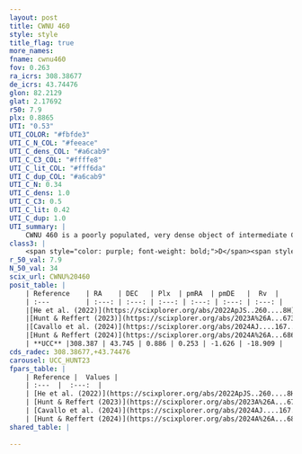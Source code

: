 ```yaml
---
layout: post
title: CWNU 460
style: style
title_flag: true
more_names: 
fname: cwnu460
fov: 0.263
ra_icrs: 308.38677
de_icrs: 43.74476
glon: 82.2129
glat: 2.17692
r50: 7.9
plx: 0.8865
UTI: "0.53"
UTI_COLOR: "#fbfde3"
UTI_C_N_COL: "#feeace"
UTI_C_dens_COL: "#a6cab9"
UTI_C_C3_COL: "#ffffe8"
UTI_C_lit_COL: "#fff6da"
UTI_C_dup_COL: "#a6cab9"
UTI_C_N: 0.34
UTI_C_dens: 1.0
UTI_C_C3: 0.5
UTI_C_lit: 0.42
UTI_C_dup: 1.0
UTI_summary: |
    CWNU 460 is a poorly populated, very dense object of intermediate C3 quality. It was recently reported in the literature.
class3: |
    <span style="color: purple; font-weight: bold;">D</span><span style="color: green; font-weight: bold;">A</span>
r_50_val: 7.9
N_50_val: 34
scix_url: CWNU%20460
posit_table: |
    | Reference    | RA    | DEC   | Plx  | pmRA  | pmDE   |  Rv  |
    | :---         | :---: | :---: | :---: | :---: | :---: | :---: |
    |[He et al. (2022)](https://scixplorer.org/abs/2022ApJS..260....8H) | 308.397 | 43.75 | 0.88 | 0.28 | -1.61 | -53.1 |
    |[Hunt & Reffert (2023)](https://scixplorer.org/abs/2023A%26A...673A.114H) | 308.409 | 43.745 | 0.852 | 0.292 | -1.637 | -20.769 |
    |[Cavallo et al. (2024)](https://scixplorer.org/abs/2024AJ....167...12C) | 308.393 | 43.73 | 0.87 | -- | -- | -- |
    |[Hunt & Reffert (2024)](https://scixplorer.org/abs/2024A%26A...686A..42H) | 308.409 | 43.745 | 0.852 | 0.292 | -1.637 | -20.769 |
    | **UCC** |308.387 | 43.745 | 0.886 | 0.253 | -1.626 | -18.909 | 
cds_radec: 308.38677,+43.74476
carousel: UCC_HUNT23
fpars_table: |
    | Reference |  Values |
    | :---  |  :---:  |
    | [He et al. (2022)](https://scixplorer.org/abs/2022ApJS..260....8H) | `AG=2.05, m-M=9.6, logAge=8.9, Z=0.008` |
    | [Hunt & Reffert (2023)](https://scixplorer.org/abs/2023A%26A...673A.114H) | `AV50=2.488, diffAV50=2.321, MOD50=10.206, logAge50=7.98` |
    | [Cavallo et al. (2024)](https://scixplorer.org/abs/2024AJ....167...12C) | `AV50=2.63, dMod50=10.38, logAge50=8.37, [Fe/H]50=0.02` |
    | [Hunt & Reffert (2024)](https://scixplorer.org/abs/2024A%26A...686A..42H) | `MassJ=157.709` |
shared_table: |
    
---
```

